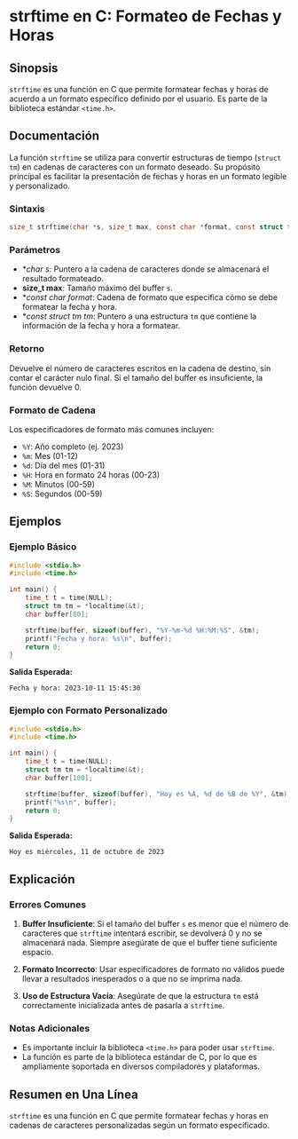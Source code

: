 <!--
Meta Description: # strftime en C: Formateo de Fechas y Horas ## Sinopsis `strftime` es una función en C que permite formatear fechas y horas de acuerdo a un formato es...
Meta Keywords: buffer, formato, strftime, que, time
-->

# strftime en C: Formateo de Fechas y Horas

## Sinopsis
`strftime` es una función en C que permite formatear fechas y horas de acuerdo a un formato específico definido por el usuario. Es parte de la biblioteca estándar `<time.h>`.

## Documentación
La función `strftime` se utiliza para convertir estructuras de tiempo (`struct tm`) en cadenas de caracteres con un formato deseado. Su propósito principal es facilitar la presentación de fechas y horas en un formato legible y personalizado.

### Sintaxis
```c
size_t strftime(char *s, size_t max, const char *format, const struct tm *tm);
```

### Parámetros
- **char *s**: Puntero a la cadena de caracteres donde se almacenará el resultado formateado.
- **size_t max**: Tamaño máximo del buffer `s`.
- **const char *format**: Cadena de formato que especifica cómo se debe formatear la fecha y hora.
- **const struct tm *tm**: Puntero a una estructura `tm` que contiene la información de la fecha y hora a formatear.

### Retorno
Devuelve el número de caracteres escritos en la cadena de destino, sin contar el carácter nulo final. Si el tamaño del buffer es insuficiente, la función devuelve 0.

### Formato de Cadena
Los especificadores de formato más comunes incluyen:
- `%Y`: Año completo (ej. 2023)
- `%m`: Mes (01-12)
- `%d`: Día del mes (01-31)
- `%H`: Hora en formato 24 horas (00-23)
- `%M`: Minutos (00-59)
- `%S`: Segundos (00-59)

## Ejemplos
### Ejemplo Básico
```c
#include <stdio.h>
#include <time.h>

int main() {
    time_t t = time(NULL);
    struct tm tm = *localtime(&t);
    char buffer[80];

    strftime(buffer, sizeof(buffer), "%Y-%m-%d %H:%M:%S", &tm);
    printf("Fecha y hora: %s\n", buffer);
    return 0;
}
```
**Salida Esperada:**
```
Fecha y hora: 2023-10-11 15:45:30
```

### Ejemplo con Formato Personalizado
```c
#include <stdio.h>
#include <time.h>

int main() {
    time_t t = time(NULL);
    struct tm tm = *localtime(&t);
    char buffer[100];

    strftime(buffer, sizeof(buffer), "Hoy es %A, %d de %B de %Y", &tm);
    printf("%s\n", buffer);
    return 0;
}
```
**Salida Esperada:**
```
Hoy es miércoles, 11 de octubre de 2023
```

## Explicación
### Errores Comunes
1. **Buffer Insuficiente**: Si el tamaño del buffer `s` es menor que el número de caracteres que `strftime` intentará escribir, se devolverá 0 y no se almacenará nada. Siempre asegúrate de que el buffer tiene suficiente espacio.
   
2. **Formato Incorrecto**: Usar especificadores de formato no válidos puede llevar a resultados inesperados o a que no se imprima nada.

3. **Uso de Estructura Vacía**: Asegúrate de que la estructura `tm` está correctamente inicializada antes de pasarla a `strftime`.

### Notas Adicionales
- Es importante incluir la biblioteca `<time.h>` para poder usar `strftime`.
- La función es parte de la biblioteca estándar de C, por lo que es ampliamente soportada en diversos compiladores y plataformas.

## Resumen en Una Línea
`strftime` es una función en C que permite formatear fechas y horas en cadenas de caracteres personalizadas según un formato especificado.